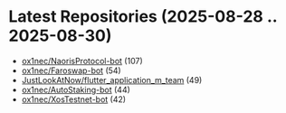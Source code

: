 # Latest Repositories (2025-08-28 .. 2025-08-30)

- [ox1nec/NaorisProtocol-bot](https://github.com/ox1nec/NaorisProtocol-bot) (107)
- [ox1nec/Faroswap-bot](https://github.com/ox1nec/Faroswap-bot) (54)
- [JustLookAtNow/flutter_application_m_team](https://github.com/JustLookAtNow/flutter_application_m_team) (49)
- [ox1nec/AutoStaking-bot](https://github.com/ox1nec/AutoStaking-bot) (44)
- [ox1nec/XosTestnet-bot](https://github.com/ox1nec/XosTestnet-bot) (42)
